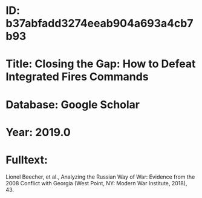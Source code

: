 # ID: b37abfadd3274eeab904a693a4cb7b93
# Title: Closing the Gap: How to Defeat Integrated Fires Commands
# Database: Google Scholar
# Year: 2019.0
# Fulltext:
Lionel Beecher, et al.,
Analyzing the Russian Way of War: Evidence from the 2008 Conflict with Georgia (West Point, NY: Modern War Institute, 2018), 43.